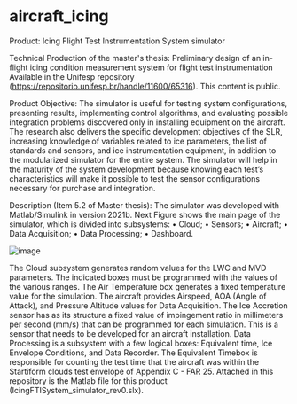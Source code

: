 # aircraft_icing
Product: Icing Flight Test Instrumentation System simulator

Technical Production of the master's thesis: Preliminary design of an in-flight icing condition measurement system for flight test instrumentation
Available in the Unifesp repository (https://repositorio.unifesp.br/handle/11600/65316). This content is public.

Product Objective:
The simulator is useful for testing system configurations, presenting results, implementing control algorithms, and evaluating possible integration problems discovered only in installing equipment on the aircraft. The research also delivers the specific development objectives of the SLR, increasing knowledge of variables
related to ice parameters, the list of standards and sensors, and ice instrumentation equipment, in addition to the modularized simulator for the entire system. The simulator will help in the maturity of the system development because knowing each test’s characteristics will make it possible to test the sensor configurations necessary for purchase and integration.

 Description (Item 5.2 of Master thesis):
The simulator was developed with Matlab/Simulink in version 2021b. Next Figure shows the
main page of the simulator, which is divided into subsystems:
• Cloud;
• Sensors;
• Aircraft;
• Data Acquisition;
• Data Processing;
• Dashboard.

![image](https://github.com/julianomdomingos/aircraft_icing/assets/139662040/a13d0582-4023-4dfb-8702-e9933436b34a)


The Cloud subsystem generates random values for the LWC and MVD parameters. The indicated boxes must be programmed with the values of the various ranges. The Air Temperature box generates a fixed temperature value for the simulation. The aircraft provides Airspeed, AOA (Angle of Attack), and Pressure Altitude values for Data Acquisition. The Ice Accretion sensor has as its structure a fixed value of impingement ratio in millimeters per second (mm/s) that can be programmed for each simulation. This is a sensor that needs to be developed for an aircraft installation. 
Data Processing is a subsystem with a few logical boxes: Equivalent time, Ice Envelope Conditions, and Data Recorder. The Equivalent Timebox is responsible for counting the test time that the aircraft was within the Startiform clouds test envelope of Appendix C - FAR 25.
Attached in this repository is the Matlab file for this product (IcingFTISystem_simulator_rev0.slx).
